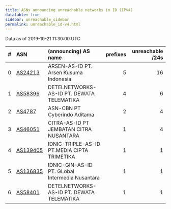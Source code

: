```yaml
---
title: ASNs announcing unreachable networks in ID (IPv4)
datatable: true
sidebar: unreachable_sidebar
permalink: unreachable_id-v4.html
---
```


Data as of 2019-10-21 11:30:00 UTC


<div class="datatable-begin"></div>

|   # | ASN                                      | (announcing) AS name                            |   prefixes |   unreachable /24s |
|----:|:-----------------------------------------|:------------------------------------------------|-----------:|-------------------:|
|   0 | [AS24213](unreachable_AS24213-v4.html)   | ARSEN-AS-ID PT. Arsen Kusuma Indonesia          |          5 |                 16 |
|   1 | [AS58396](unreachable_AS58396-v4.html)   | DETELNETWORKS-AS-ID PT. DEWATA TELEMATIKA       |          4 |                  6 |
|   2 | [AS4787](unreachable_AS4787-v4.html)     | ASN-CBN PT Cyberindo Aditama                    |          2 |                  4 |
|   3 | [AS46051](unreachable_AS46051-v4.html)   | CITRA-AS-ID PT JEMBATAN CITRA NUSANTARA         |          1 |                  4 |
|   4 | [AS139405](unreachable_AS139405-v4.html) | IDNIC-TRIPLE-AS-ID PT.MEDIA CIPTA TRIMETIKA     |          1 |                  1 |
|   5 | [AS136835](unreachable_AS136835-v4.html) | IDNIC-GIN-AS-ID PT. GLobal Intermedia Nusantara |          1 |                  1 |
|   6 | [AS58401](unreachable_AS58401-v4.html)   | DETELNETWORKS-AS-ID PT. DEWATA TELEMATIKA       |          1 |                  1 |

<div class="datatable-end"></div>